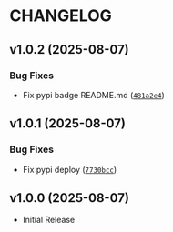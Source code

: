 # CHANGELOG

<!-- version list -->

## v1.0.2 (2025-08-07)

### Bug Fixes

- Fix pypi badge README.md
  ([`481a2e4`](https://github.com/jwoirhaye/android-device-manager-python/commit/481a2e40040e9abf1dd77b5d473655d0ca38bfaa))


## v1.0.1 (2025-08-07)

### Bug Fixes

- Fix pypi deploy
  ([`7730bcc`](https://github.com/jwoirhaye/android-device-manager-python/commit/7730bccd043ac5213afa7a62a751aa68debb8157))


## v1.0.0 (2025-08-07)

- Initial Release
